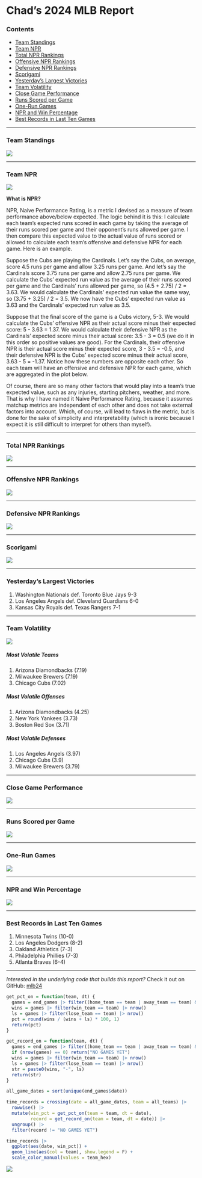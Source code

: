 Chad’s 2024 MLB Report
================

### Contents

- [Team Standings](#team-standings)
- [Team NPR](#team-npr)
- [Total NPR Rankings](#total-npr-rankings)
- [Offensive NPR Rankings](#offensive-npr-rankings)
- [Defensive NPR Rankings](#defensive-npr-rankings)
- [Scorigami](#scorigami)
- [Yesterday’s Largest Victories](#yesterdays-largest-victories)
- [Team Volatility](#team-volatility)
- [Close Game Performance](#close-game-performance)
- [Runs Scored per Game](#runs-scored-per-game)
- [One-Run Games](#one-run-games)
- [NPR and Win Percentage](#npr-and-win-percentage)
- [Best Records in Last Ten Games](#best-records-in-last-ten-games)

------------------------------------------------------------------------

### Team Standings

![](README_files/figure-gfm/unnamed-chunk-4-1.png)<!-- -->

------------------------------------------------------------------------

### Team NPR

![](README_files/figure-gfm/unnamed-chunk-6-1.png)<!-- -->

**What is NPR?**

NPR, Naive Performance Rating, is a metric I devised as a measure of
team performance above/below expected. The logic behind it is this: I
calculate each team’s expected runs scored in each game by taking the
average of their runs scored per game and their opponent’s runs allowed
per game. I then compare this expected value to the actual value of runs
scored or allowed to calculate each team’s offensive and defensive NPR
for each game. Here is an example.

Suppose the Cubs are playing the Cardinals. Let’s say the Cubs, on
average, score 4.5 runs per game and allow 3.25 runs per game. And let’s
say the Cardinals score 3.75 runs per game and allow 2.75 runs per game.
We calculate the Cubs’ expected run value as the average of their runs
scored per game and the Cardinals’ runs allowed per game, so (4.5 +
2.75) / 2 = 3.63. We would calculate the Cardinals’ expected run value
the same way, so (3.75 + 3.25) / 2 = 3.5. We now have the Cubs’ expected
run value as 3.63 and the Cardinals’ expected run value as 3.5.

Suppose that the final score of the game is a Cubs victory, 5-3. We
would calculate the Cubs’ offensive NPR as their actual score minus
their expected score: 5 - 3.63 = 1.37. We would calculate their
defensive NPR as the Cardinals’ expected score minus their actual score:
3.5 - 3 = 0.5 (we do it in this order so positive values are good). For
the Cardinals, their offensive NPR is their actual score minus their
expected score, 3 - 3.5 = -0.5, and their defensive NPR is the Cubs’
expected score minus their actual score, 3.63 - 5 = -1.37. Notice how
these numbers are opposite each other. So each team will have an
offensive and defensive NPR for each game, which are aggregated in the
plot below.

Of course, there are so many other factors that would play into a team’s
true expected value, such as any injuries, starting pitchers, weather,
and more. That is why I have named it Naive Performance Rating, because
it assumes matchup metrics are independent of each other and does not
take external factors into account. Which, of course, will lead to flaws
in the metric, but is done for the sake of simplicity and
interpretability (which is ironic because I expect it is still difficult
to interpret for others than myself).

------------------------------------------------------------------------

### Total NPR Rankings

![](README_files/figure-gfm/unnamed-chunk-7-1.png)<!-- -->

------------------------------------------------------------------------

### Offensive NPR Rankings

![](README_files/figure-gfm/unnamed-chunk-8-1.png)<!-- -->

------------------------------------------------------------------------

### Defensive NPR Rankings

![](README_files/figure-gfm/unnamed-chunk-9-1.png)<!-- -->

------------------------------------------------------------------------

### Scorigami

![](README_files/figure-gfm/unnamed-chunk-10-1.png)<!-- -->

------------------------------------------------------------------------

### Yesterday’s Largest Victories

1.  Washington Nationals def. Toronto Blue Jays 9-3
2.  Los Angeles Angels def. Cleveland Guardians 6-0
3.  Kansas City Royals def. Texas Rangers 7-1

------------------------------------------------------------------------

### Team Volatility

![](README_files/figure-gfm/unnamed-chunk-12-1.png)<!-- -->

##### Most Volatile Teams

1.  Arizona Diamondbacks (7.19)
2.  Milwaukee Brewers (7.19)
3.  Chicago Cubs (7.02)

##### Most Volatile Offenses

1.  Arizona Diamondbacks (4.25)
2.  New York Yankees (3.73)
3.  Boston Red Sox (3.71)

##### Most Volatile Defenses

1.  Los Angeles Angels (3.97)
2.  Chicago Cubs (3.9)
3.  Milwaukee Brewers (3.79)

------------------------------------------------------------------------

### Close Game Performance

![](README_files/figure-gfm/unnamed-chunk-13-1.png)<!-- -->

------------------------------------------------------------------------

### Runs Scored per Game

![](README_files/figure-gfm/unnamed-chunk-14-1.png)<!-- -->

------------------------------------------------------------------------

### One-Run Games

![](README_files/figure-gfm/unnamed-chunk-15-1.png)<!-- -->

------------------------------------------------------------------------

### NPR and Win Percentage

![](README_files/figure-gfm/unnamed-chunk-16-1.png)<!-- -->

------------------------------------------------------------------------

### Best Records in Last Ten Games

1.  Minnesota Twins (10-0)
2.  Los Angeles Dodgers (8-2)
3.  Oakland Athletics (7-3)
4.  Philadelphia Phillies (7-3)
5.  Atlanta Braves (6-4)

------------------------------------------------------------------------

*Interested in the underlying code that builds this report?* Check it
out on GitHub:
<a href="https://github.com/chadallison/mlb24" target="_blank">mlb24</a>

``` r
get_pct_on = function(team, dt) {
  games = end_games |> filter((home_team == team | away_team == team) & date <= dt)
  wins = games |> filter(win_team == team) |> nrow()
  ls = games |> filter(lose_team == team) |> nrow()
  pct = round(wins / (wins + ls) * 100, 1)
  return(pct)
}

get_record_on = function(team, dt) {
  games = end_games |> filter((home_team == team | away_team == team) & date <= dt)
  if (nrow(games) == 0) return("NO GAMES YET")
  wins = games |> filter(win_team == team) |> nrow()
  ls = games |> filter(lose_team == team) |> nrow()
  str = paste0(wins, "-", ls)
  return(str)
}

all_game_dates = sort(unique(end_games$date))

time_records = crossing(date = all_game_dates, team = all_teams) |>
  rowwise() |>
  mutate(win_pct = get_pct_on(team = team, dt = date),
         record = get_record_on(team = team, dt = date)) |>
  ungroup() |>
  filter(record != "NO GAMES YET")

time_records |>
  ggplot(aes(date, win_pct)) +
  geom_line(aes(col = team), show.legend = F) +
  scale_color_manual(values = team_hex)
```

![](README_files/figure-gfm/unnamed-chunk-18-1.png)<!-- -->

